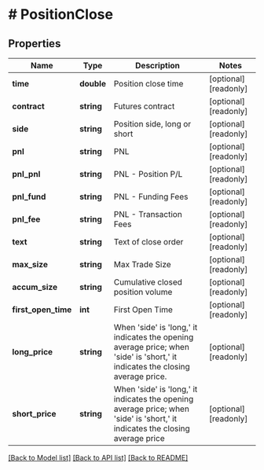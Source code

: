 # # PositionClose

## Properties

Name | Type | Description | Notes
------------ | ------------- | ------------- | -------------
**time** | **double** | Position close time | [optional] [readonly] 
**contract** | **string** | Futures contract | [optional] [readonly] 
**side** | **string** | Position side, long or short | [optional] [readonly] 
**pnl** | **string** | PNL | [optional] [readonly] 
**pnl_pnl** | **string** | PNL - Position P/L | [optional] [readonly] 
**pnl_fund** | **string** | PNL - Funding Fees | [optional] [readonly] 
**pnl_fee** | **string** | PNL - Transaction Fees | [optional] [readonly] 
**text** | **string** | Text of close order | [optional] [readonly] 
**max_size** | **string** | Max Trade Size | [optional] [readonly] 
**accum_size** | **string** | Cumulative closed position volume | [optional] [readonly] 
**first_open_time** | **int** | First Open Time | [optional] [readonly] 
**long_price** | **string** | When &#39;side&#39; is &#39;long,&#39; it indicates the opening average price; when &#39;side&#39; is &#39;short,&#39; it indicates the closing average price. | [optional] [readonly] 
**short_price** | **string** | When &#39;side&#39; is &#39;long,&#39; it indicates the opening average price; when &#39;side&#39; is &#39;short,&#39; it indicates the closing average price | [optional] [readonly] 

[[Back to Model list]](../../README.md#documentation-for-models) [[Back to API list]](../../README.md#documentation-for-api-endpoints) [[Back to README]](../../README.md)
